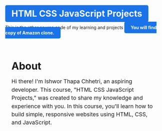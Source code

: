 # <a href="https://github.com/Ishworrr/HTML-CSS-JavaScript-projects" style="background-color: #1a73e8; color: white; font-weight: bold; padding: 10px 20px; border-radius: 5px; text-decoration: none;">HTML CSS JavaScript Projects</a>

This is the other source code of my learning and projects <a href="https://github.com/Ishworrr/ishworthapachhetrii" style="background-color: #1a73e8; color: white; font-weight: bold; padding: 10px 20px; border-radius: 5px; text-decoration: none;"> You will find copy of Amazon clone.</a>
<div>

  </div>
<div style="max-width: 600px; margin: 0 auto; padding: 20px;">
  <h1 style="font-size: 2rem; font-weight: bold; margin-bottom: 10px;">About</h1>
  <p style="font-size: 1.1rem; line-height: 1.5; margin-bottom: 20px;">Hi there! I'm Ishwor Thapa Chhetri, an aspiring developer. This course, "HTML CSS JavaScript Projects," was created to share my knowledge and experience with you. In this course, you'll learn how to build simple, responsive websites using HTML, CSS, and JavaScript.</p>
 

 
</div>
